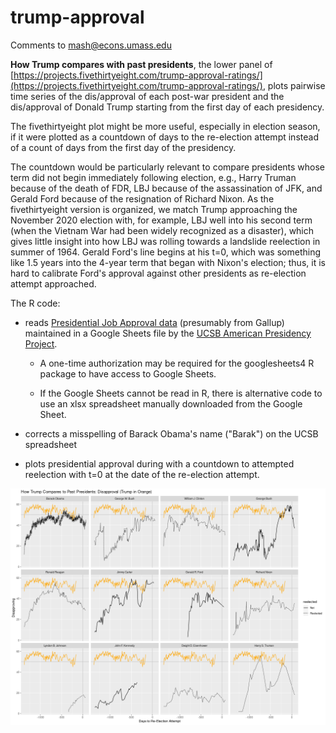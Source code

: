 # trump-approval

Comments to [mash@econs.umass.edu](mailto:mash@econs.umass.edu)

**How Trump compares with past presidents**, the lower panel of
  [https://projects.fivethirtyeight.com/trump-approval-ratings/](https://projects.fivethirtyeight.com/trump-approval-ratings/),
  plots pairwise time series of the dis/approval of each post-war
  president and the dis/approval of Donald Trump starting from the
  first day of each presidency.

The fivethirtyeight plot might be more useful, especially in election
season, if it were plotted as a countdown of days to the re-election
attempt instead of a count of days from the first day of the
presidency.

The countdown would be particularly relevant to compare presidents
whose term did not begin immediately following election, e.g., Harry
Truman because of the death of FDR, LBJ because of the assassination
of JFK, and Gerald Ford because of the resignation of Richard
Nixon. As the fivethirtyeight version is organized, we match Trump
approaching the November 2020 election with, for example, LBJ well
into his second term (when the Vietnam War had been widely recognized
as a disaster), which gives little insight into how LBJ was rolling
towards a landslide reelection in summer of 1964. Gerald Ford's line
begins at his t=0, which was something like 1.5 years into the 4-year
term that began with Nixon's election; thus, it is hard to calibrate
Ford's approval against other presidents as re-election attempt
approached.

The R code:

- reads [Presidential Job Approval data](https://www.presidency.ucsb.edu/statistics/data/presidential-job-approval)
  (presumably from Gallup) maintained in a Google Sheets file by the [UCSB American
  Presidency Project](https://www.presidency.ucsb.edu/).

    - A one-time authorization may be required for the googlesheets4 R
      package to have access to Google Sheets.

    - If the Google Sheets cannot be read in R, there is alternative
      code to use an xlsx spreadsheet manually downloaded from the
      Google Sheet.

- corrects a misspelling of Barack Obama's name ("Barak") on the UCSB spreadsheet

- plots presidential approval during with a countdown to attempted
  reelection with t=0 at the date of the re-election attempt.

![The Disapproval Data](How-Trump-Approval-Compares-2.png)
